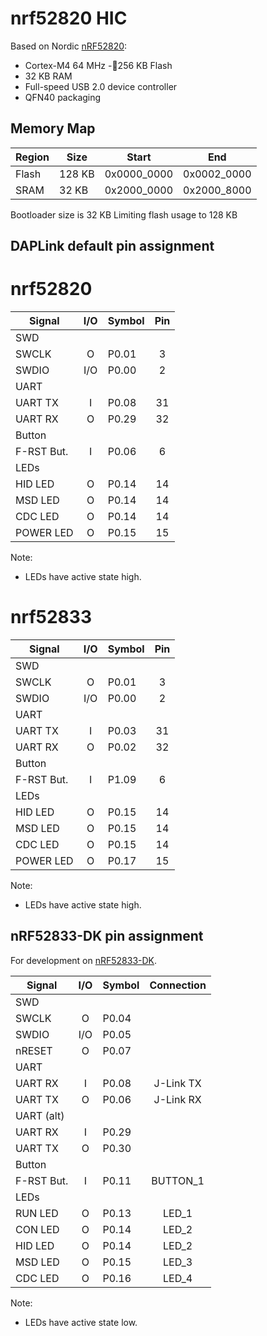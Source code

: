 # nrf52820 HIC

Based on Nordic [nRF52820](https://www.nordicsemi.com/Products/nRF52820):
- Cortex-M4 64 MHz
-256 KB Flash
- 32 KB RAM
- Full-speed USB 2.0 device controller
- QFN40 packaging

## Memory Map

| Region   |  Size  | Start       | End         |
|----------|--------|-------------|-------------|
| Flash    | 128 KB | 0x0000_0000 | 0x0002_0000 |
| SRAM     |  32 KB | 0x2000_0000 | 0x2000_8000 |

Bootloader size is 32 KB
Limiting flash usage to 128 KB

## DAPLink default pin assignment

# nrf52820

| Signal      | I/O | Symbol  | Pin |
|-------------|:---:|---------|:---:|
| SWD         |
| SWCLK       |  O  | P0.01   |   3 |
| SWDIO       | I/O | P0.00   |   2 |
| UART        |
| UART TX     |  I  | P0.08   |  31 |
| UART RX     |  O  | P0.29   |  32 |
| Button      |
| F-RST  But. |  I  | P0.06   |   6 |
| LEDs        |
| HID LED     |  O  | P0.14   |  14 |
| MSD LED     |  O  | P0.14   |  14 |
| CDC LED     |  O  | P0.14   |  14 |
| POWER LED   |  O  | P0.15   |  15 |

Note:
- LEDs have active state high.

# nrf52833

| Signal      | I/O | Symbol  | Pin |
|-------------|:---:|---------|:---:|
| SWD         |
| SWCLK       |  O  | P0.01   |   3 |
| SWDIO       | I/O | P0.00   |   2 |
| UART        |
| UART TX     |  I  | P0.03   |  31 |
| UART RX     |  O  | P0.02   |  32 |
| Button      |
| F-RST  But. |  I  | P1.09   |   6 |
| LEDs        |
| HID LED     |  O  | P0.15   |  14 |
| MSD LED     |  O  | P0.15   |  14 |
| CDC LED     |  O  | P0.15   |  14 |
| POWER LED   |  O  | P0.17   |  15 |

Note:
- LEDs have active state high.

## nRF52833-DK pin assignment

For development on [nRF52833-DK](https://www.nordicsemi.com/Products/Development-hardware/nRF52833-DK).

| Signal      | I/O | Symbol  | Connection |
|-------------|:---:|---------|:----------:|
| SWD         |
| SWCLK       |  O  |  P0.04  |            |
| SWDIO       | I/O |  P0.05  |            |
| nRESET      |  O  |  P0.07  |            |
| UART        |
| UART RX     |  I  |  P0.08  |  J-Link TX |
| UART TX     |  O  |  P0.06  |  J-Link RX |
| UART (alt)  |
| UART RX     |  I  |  P0.29  |            |
| UART TX     |  O  |  P0.30  |            |
| Button      |
| F-RST  But. |  I  |  P0.11  |  BUTTON_1  |
| LEDs        |
| RUN LED     |  O  |  P0.13  |   LED_1    |
| CON LED     |  O  |  P0.14  |   LED_2    |
| HID LED     |  O  |  P0.14  |   LED_2    |
| MSD LED     |  O  |  P0.15  |   LED_3    |
| CDC LED     |  O  |  P0.16  |   LED_4    |

Note:
- LEDs have active state low.
